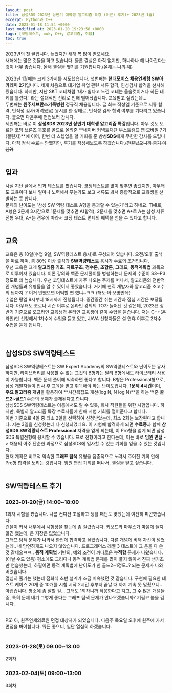 ```yaml
---
layout: post
title: 삼성SDS 2023년 상반기 대학생 알고리즘 특강 (이른) 후기(+ 2023년 1월)
excerpt: Python과 C++
date: 2023-01-18 11:54 +0000
last_modified_at: 2023-01-20 19:23:58 +0000
tags: [코딩테스트, muk, C++, 알고리즘, 취업]
toc: true
---
```


2023년의 첫 글입니다. 늦었지만 새해 복 많이 받으세요.<br>
새해에는 많은 것들을 하고 있습니다. 물론 결실은 아직 없지만, 하나하나 해 나아간다는 것이 너무 좋습니다. 올해 결실을 맺기를 기원합니다.~~(올해는 나의 해)~~<br><br>
2023년 1월에는 크게 3가지를 시도했습니다. 첫번째는 **현대모비스 채용연계형 SW아카데미 2기**입니다. 제게 처음으로 대기업 취업 관련 서류 합격, 인성검사 합격을 선사해줬습니다. 하지만, 지난 SKT 코테처럼 '내가 쉽다고 느낀 코테는 올솔컷이거나 히든 테케를 틀렸다.' 라는 절대적인 진리로 인해 떨어졌습니다. 교육받고 싶었는데...<br>
두번째는 **원주세브란스기독병원** 정규직 채용입니다. 글 최초 작성일 기준으로 서류 합격, 인적성 검사(어려웠음) 응시를 한 상태로, 인적성 검사 합격 여부를 기다리고 있습니다. 붙으면 다음주에 면접보러 갑니다.<br>
세번째는 바로 이 **삼성SDS 2023년 상반기 대학생 알고리즘 특강**입니다. 아무 것도 모르던 코딩 브론즈 묵호를 골드로 올려준 **네이버 커넥트재단 부스트캠프 웹·모바일 7기(챌린지)**에 이어, 한번 더 스텝업을 할 기회를 준 **삼성SDS**에게 무한한 감사를 드립니다. 아직 정식 수료는 안했지만, 후기를 작성해보도록 하겠습니다.~~(안끝났으니까 중기 아님?)~~
<br><br>

## 입과

사실 지난 글에서 입과 테스트를 봤습니다. 코딩테스트를 많이 맞추면 좋겠지만, 아무래도 교육이다 보니 얼마나 노력해서 푸는가도 보고 서류도 봐서 종합적으로 교육생을 선발하는 듯 합니다.<br>
문제의 난이도는 '삼성 SW 역량 테스트 A형을 통과할 수 있는가'라고 하네요. TMI로, A형은 2문제 3시간으로 1문제를 맞추면 A(합격), 2문제를 맞추면 A+로 A는 삼성 서류 전형 우대, A+는 경우에 따라서 코딩 테스트 면제의 혜택을 얻을 수 있다고 합니다.<br><br>

## 교육

교육은 총 10일(수업 9일, SW역량테스트 응시)로 구성되어 있습니다. 오전/오후 출석을 따로 하며, 총 80% 이상 출석과 **SW역량테스트** 응시가 수료의 조건입니다.<br>
우선 교육은 크게 **알고리즘 기초**, **자료구조**, **정수론**, **조합론**, **그래프**, **동적계획법** 과목으로 이루어져 있습니다. 이론 강의와 백준 문제풀이를 병행하는데 문제의 수준이 S3~P3 정도로 꽤 높습니다. 우선 코딩테스트에 자주 나오는 주제를 떠나서, 알고리즘의 전반적인 개념들과 유형들을 알 수 있어서 좋았습니다. 거기에 현직 개발자와 알고리즘 초고수의 팁까지..? 이거 안했으면 어떡할 뻔 했냐~ㅋㅋ ~~(해도 이 모양인데)~~
<br>
수업은 평일 9시부터 18시까지 진행됩니다. 중간중간 쉬는 시간과 점심 시간은 보장됩니다. 아무래도 코로나 시즌 이후로 온라인 강의의 TO가 늘어난 것 같은데, 2023년 상반기 기준으로 오프라인 교육생과 온라인 교육생이 같이 수업을 듣습니다. 저는 C++(온라인)만 신청해서 1차수에 수업을 듣고 있고, JAVA 신청자들은 설 연휴 이후로 2차수 수업을 듣게 됩니다.<br>
<br><br>

## 삼성SDS SW역량테스트

삼성SDS SW역량테스트는 SW Expert Academy의 SW역량테스트와 난이도는 유사하지만, 라이브러리를 사용할 수 없는 그것의 B형과는 달리 B형에서도 라이브러리 사용이 가능합니다. 백준 문제 풀이에 익숙하면 좋다고 합니다. B형은 Professional형으로, 삼성 개발자들이 입사 후 교육을 받고 취득해야 하는 난이도입니다. **1문제 4시간**이며, **주요 알고리즘 개념**을 활용하여 **시간복잡도 개선(log N, N log N)**을 하는 백준 **골드2~골드1** 수준의 문제가 출제된다고 합니다.<br>
삼성SDS SW역량테스트는 이름에서도 알 수 있듯, 회사 직원들을 위한 시험입니다. 하지만, 특별히 알고리즘 특강 수료자들에 한해 시험 기회를 열어준다고 합니다.<br>
이번 기준으로 4일 중 최소 2일을 선택하여 신청받았는데, 최소 2회는 보장된다고 합니다. 저는 3일을 신청했는데 다 신청되었네요. 이 시험에 합격하게 되면 **수료증**과 함께 **삼성SDS SW역량테스트 Professional** 자격을 얻게 되는데, 이 Pro형을 얻게 되면 삼성SDS 특별전형에 응시할 수 있습니다. 프로 전형이라고 한다는데, 이는 바로 **임원 면접** -> 채용의 아주 단순한 과정으로 삼성SDS에 입사할 수 있는 기회를 얻을 수 있는 것입니다.<br>
현재 계획은 비교적 익숙한 **그래프 탐색** 유형을 집중적으로 노려서 주어진 기회 안에 Pro형 합격을 노리는 것입니다. 임원 면접 기회를 떠나서, 결실을 얻고 싶습니다.<br><br>

## SW역량테스트 후기

### 2023-01-20(금) 14:00~18:00

1회차 시험을 봤습니다. 나름 컨디션 조절하고 생활 패턴도 맞췄는데 여전히 피곤했습니다.<br>
건물이 커서 내부에서 시험장을 찾는데 좀 걸렸습니다. 키보드와 마우스가 마음에 들지 않긴 했는데, 큰 지장은 없었습니다.<br>
그래프 탐색 문제가 나와서 한번에 합격하고 싶었습니다. 다른 개념에 비해 자신이 넘쳤는데.. 네 당연하게도 나오지 않았습니다. 프로그래머스 레벨 3 테스트에 그 운을 다 쓴 것 같네요ㅋㅋ.. **동적 계획법** 기반의, 예외 조건이 까다로운 **누적합** 문제가 나왔습니다.(아닐 수도 있음) 평소에도 그리디나 동적 계획법 문제를 많이 풀지 않아서 진짜 생기초만 연습했는데, 하필이면 동적 계획법에 난이도가 한 골드2~1정도..? 되는 문제가 나와버렸습니다.<br>
열심히 풀기는 했는데 점화식 초반 설계가 조금 미숙했던 것 같습니다. 구현에 필요한 테스트 케이스 20개 중 10개를 시험 시작 2시간 후부터 끝날 때 까지 계속 못 맞췄으니..<br>
아쉽습니다. 평소에 좀 잘할 걸... 그래도 1회차니까 적응한다고 치고, 그 수 많은 개념들 중, 특히 문제 내기 그렇게 좋다는 그래프 탐색 문제가 안나오겠습니까? 기필코 붙을 겁니다.<br><br>

PS) 아, 원주연세의료원 면접 대상자가 되었습니다. 다음주 목요일 오후에 원주에 가서 면접을 봐야합니다. 뭐든 좋으니, 일단 열심히 하겠습니다.<br><br>

### 2023-01-28(토) 09:00~13:00

2회차<br>

### 2023-02-04(토) 09:00~13:00

3회차<br>
